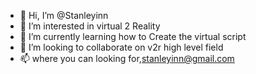 - 👋 Hi, I’m @Stanleyinn
- 👀 I’m interested in virtual 2 Reality
- 🌱 I’m currently learning how to Create the virtual script
- 💞️ I’m looking to collaborate on v2r high level field
- 📫 where you can looking for,stanleyinn@gmail.com

<!---
Stanleyinn/Stanleyinn is a ✨ special ✨ repository because its `README.md` (this file) appears on your GitHub profile.
You can click the Preview link to take a look at your changes.
--->
